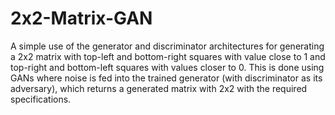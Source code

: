 # 2x2-Matrix-GAN

A simple use of the generator and discriminator architectures for generating a 2x2 matrix with top-left and bottom-right squares with value close to 1 and top-right and bottom-left squares with values closer to 0. This is done using GANs where noise is fed into the trained generator (with discriminator as its adversary), which returns a generated matrix with 2x2 with the required specifications.
